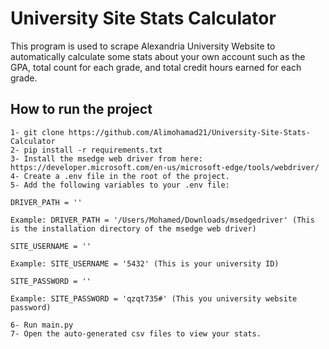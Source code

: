 
# University Site Stats Calculator

This program is used to scrape Alexandria University Website to automatically calculate some stats about your own account such as the GPA, total count for each grade, and total credit hours earned for each grade.




## How to run the project

```
1- git clone https://github.com/Alimohamad21/University-Site-Stats-Calculator
2- pip install -r requirements.txt
3- Install the msedge web driver from here: https://developer.microsoft.com/en-us/microsoft-edge/tools/webdriver/  
4- Create a .env file in the root of the project.
5- Add the following variables to your .env file:

DRIVER_PATH = ''

Example: DRIVER_PATH = '/Users/Mohamed/Downloads/msedgedriver' (This is the installation directory of the msedge web driver)

SITE_USERNAME = ''

Example: SITE_USERNAME = '5432' (This is your university ID)

SITE_PASSWORD = ''

Example: SITE_PASSWORD = 'qzqt735#' (This you university website password)

6- Run main.py
7- Open the auto-generated csv files to view your stats.

```
